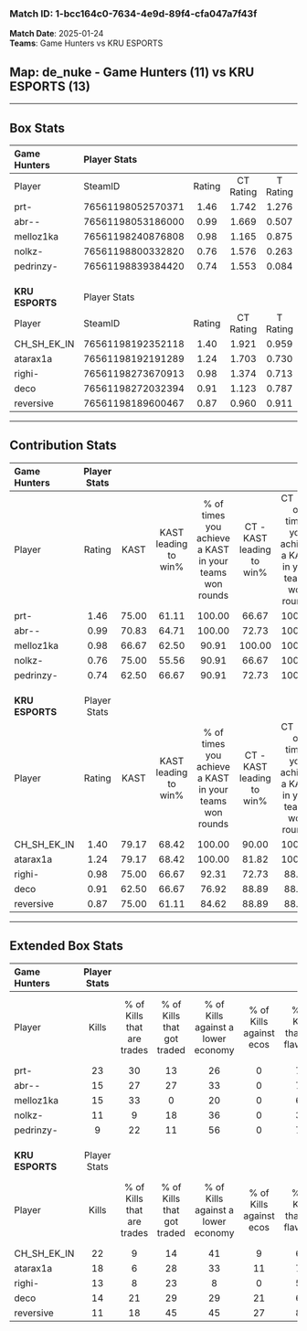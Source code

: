 ### Match ID: 1-bcc164c0-7634-4e9d-89f4-cfa047a7f43f  
**Match Date**: 2025-01-24  
**Teams**: Game Hunters vs KRU ESPORTS  

## **Map**: de_nuke - Game Hunters (11) vs KRU ESPORTS (13)  
---  

## Box Stats  

| **Game Hunters** | Player Stats      |        |           |          |       |       |       |         |        |      |     |
| :- | :- | :-: | :-: | :-: | :-: | :-: | :-: | :-: | :-: | :-: | :-: |
| Player           | SteamID           | Rating | CT Rating | T Rating | KAST  |  ADR  | Kills | Assists | Deaths | K/D  | HS% |
| prt-             | 76561198052570371 |  1.46  |   1.742   |  1.276   | 75.00 | 108.8 |  23   |    3    |   15   | 1.53 | 43  |
| abr--            | 76561198053186000 |  0.99  |   1.669   |  0.507   | 70.83 | 61.9  |  15   |    1    |   15   | 1.00 | 40  |
| melloz1ka        | 76561198240876808 |  0.98  |   1.165   |  0.875   | 66.67 | 58.0  |  15   |    3    |   14   | 1.07 | 66  |
| nolkz-           | 76561198800332820 |  0.76  |   1.576   |  0.263   | 75.00 | 50.8  |  11   |    4    |   19   | 0.58 | 45  |
| pedrinzy-        | 76561198839384420 |  0.74  |   1.553   |  0.084   | 62.50 | 67.3  |   9   |    8    |   16   | 0.56 | 55  |
|                  |                   |        |           |          |       |       |       |         |        |      |     |
|                  |                   |        |           |          |       |       |       |         |        |      |     |
|                  |                   |        |           |          |       |       |       |         |        |      |     |
| **KRU ESPORTS**  | Player Stats      |        |           |          |       |       |       |         |        |      |     |
| Player           | SteamID           | Rating | CT Rating | T Rating | KAST  |  ADR  | Kills | Assists | Deaths | K/D  | HS% |
| CH_SH_EK_IN      | 76561198192352118 |  1.40  |   1.921   |  0.959   | 79.17 | 88.9  |  22   |    3    |   15   | 1.47 | 27  |
| atarax1a         | 76561198192191289 |  1.24  |   1.703   |  0.730   | 79.17 | 82.1  |  18   |    5    |   15   | 1.20 | 33  |
| righi-           | 76561198273670913 |  0.98  |   1.374   |  0.713   | 75.00 | 53.6  |  13   |    4    |   13   | 1.00 | 61  |
| deco             | 76561198272032394 |  0.91  |   1.123   |  0.787   | 62.50 | 68.5  |  14   |    6    |   16   | 0.88 | 35  |
| reversive        | 76561198189600467 |  0.87  |   0.960   |  0.911   | 75.00 | 56.4  |  11   |    4    |   15   | 0.73 | 54  |
---  

## Contribution Stats  

| **Game Hunters** | Player Stats |       |                      |                                                        |                           |                                                             |                          |                                                            |
| :- | :-: | :-: | :-: | :-: | :-: | :-: | :-: | :-: |
| Player           |    Rating    | KAST  | KAST leading to win% | % of times you achieve a KAST in your teams won rounds | CT - KAST leading to win% | CT - % of times you achieve a KAST in your teams won rounds | T - KAST leading to win% | T - % of times you achieve a KAST in your teams won rounds |
| prt-             |     1.46     | 75.00 |        61.11         |                         100.00                         |           66.67           |                           100.00                            |          50.00           |                           100.00                           |
| abr--            |     0.99     | 70.83 |        64.71         |                         100.00                         |           72.73           |                           100.00                            |          50.00           |                           100.00                           |
| melloz1ka        |     0.98     | 66.67 |        62.50         |                         90.91                          |          100.00           |                           100.00                            |          25.00           |                           66.67                            |
| nolkz-           |     0.76     | 75.00 |        55.56         |                         90.91                          |           66.67           |                           100.00                            |          33.33           |                           66.67                            |
| pedrinzy-        |     0.74     | 62.50 |        66.67         |                         90.91                          |           72.73           |                           100.00                            |          50.00           |                           66.67                            |
|                  |              |       |                      |                                                        |                           |                                                             |                          |                                                            |
|                  |              |       |                      |                                                        |                           |                                                             |                          |                                                            |
|                  |              |       |                      |                                                        |                           |                                                             |                          |                                                            |
| **KRU ESPORTS**  | Player Stats |       |                      |                                                        |                           |                                                             |                          |                                                            |
| Player           |    Rating    | KAST  | KAST leading to win% | % of times you achieve a KAST in your teams won rounds | CT - KAST leading to win% | CT - % of times you achieve a KAST in your teams won rounds | T - KAST leading to win% | T - % of times you achieve a KAST in your teams won rounds |
| CH_SH_EK_IN      |     1.40     | 79.17 |        68.42         |                         100.00                         |           90.00           |                           100.00                            |          44.44           |                           100.00                           |
| atarax1a         |     1.24     | 79.17 |        68.42         |                         100.00                         |           81.82           |                           100.00                            |          50.00           |                           100.00                           |
| righi-           |     0.98     | 75.00 |        66.67         |                         92.31                          |           72.73           |                            88.89                            |          57.14           |                           100.00                           |
| deco             |     0.91     | 62.50 |        66.67         |                         76.92                          |           88.89           |                            88.89                            |          33.33           |                           50.00                            |
| reversive        |     0.87     | 75.00 |        61.11         |                         84.62                          |           88.89           |                            88.89                            |          33.33           |                           75.00                            |
---  

## Extended Box Stats  

| **Game Hunters** | Player Stats |                            |                            |                                    |                         |                              |                                 |        |                             |                                     |                          |                               |                            |
| :- | :-: | :-: | :-: | :-: | :-: | :-: | :-: | :-: | :-: | :-: | :-: | :-: | :-: |
| Player           |    Kills     | % of Kills that are trades | % of Kills that got traded | % of Kills against a lower economy | % of Kills against ecos | % of Kills that are flawless | % of Kills that are close duels | Deaths | % of Deaths that get traded | % of Deaths against a lower economy | % of Deaths against ecos | % of Deaths that are flawless | % of Deaths that are close |
| prt-             |      23      |             30             |             13             |                 26                 |            0            |              70              |                0                |   15   |             27              |                 20                  |            0             |              47               |             20             |
| abr--            |      15      |             27             |             27             |                 33                 |            0            |              73              |                0                |   15   |             27              |                 20                  |            0             |              80               |             7              |
| melloz1ka        |      15      |             33             |             0              |                 20                 |            0            |              60              |                0                |   14   |             14              |                 14                  |            0             |              86               |             7              |
| nolkz-           |      11      |             9              |             18             |                 36                 |            0            |              36              |                9                |   19   |             42              |                 21                  |            0             |              84               |             0              |
| pedrinzy-        |      9       |             22             |             11             |                 56                 |            0            |              78              |                0                |   16   |             13              |                 13                  |            0             |              69               |             13             |
|                  |              |                            |                            |                                    |                         |                              |                                 |        |                             |                                     |                          |                               |                            |
|                  |              |                            |                            |                                    |                         |                              |                                 |        |                             |                                     |                          |                               |                            |
|                  |              |                            |                            |                                    |                         |                              |                                 |        |                             |                                     |                          |                               |                            |
| **KRU ESPORTS**  | Player Stats |                            |                            |                                    |                         |                              |                                 |        |                             |                                     |                          |                               |                            |
| Player           |    Kills     | % of Kills that are trades | % of Kills that got traded | % of Kills against a lower economy | % of Kills against ecos | % of Kills that are flawless | % of Kills that are close duels | Deaths | % of Deaths that get traded | % of Deaths against a lower economy | % of Deaths against ecos | % of Deaths that are flawless | % of Deaths that are close |
| CH_SH_EK_IN      |      22      |             9              |             14             |                 41                 |            9            |              68              |                9                |   15   |             13              |                  7                  |            0             |              53               |             0              |
| atarax1a         |      18      |             6              |             28             |                 33                 |           11            |              78              |               17                |   15   |              0              |                 20                  |            0             |              87               |             0              |
| righi-           |      13      |             8              |             23             |                 8                  |            0            |              54              |                0                |   13   |             23              |                  8                  |            0             |              69               |             0              |
| deco             |      14      |             21             |             29             |                 29                 |           21            |              64              |                7                |   16   |             13              |                  6                  |            0             |              56               |             6              |
| reversive        |      11      |             18             |             45             |                 45                 |           27            |              82              |                9                |   15   |             20              |                 13                  |            7             |              60               |             0              |
